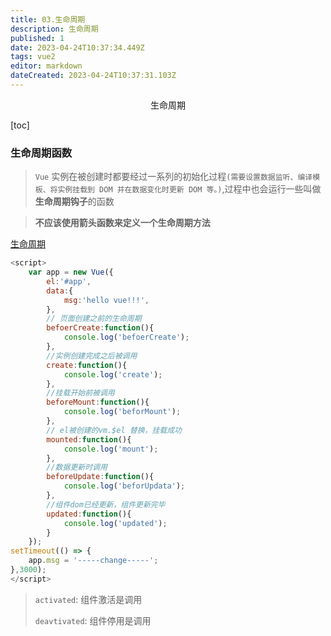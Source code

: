```yaml
---
title: 03.生命周期
description: 生命周期
published: 1
date: 2023-04-24T10:37:34.449Z
tags: vue2
editor: markdown
dateCreated: 2023-04-24T10:37:31.103Z
---
```


<center>生命周期</center>

[toc]



### 生命周期函数

>  `Vue` 实例在被创建时都要经过一系列的初始化过程`(需要设置数据监听、编译模板、将实例挂载到 DOM 并在数据变化时更新 DOM 等。)`,过程中也会运行一些叫做**生命周期钩子**的函数

>  **不应该使用箭头函数来定义一个生命周期方法**

[生命周期]()

```js
<script>
    var app = new Vue({
        el:'#app',
        data:{
            msg:'hello vue!!!',
        },
        // 页面创建之前的生命周期
        befoerCreate:function(){
            console.log('befoerCreate');
        },
        //实例创建完成之后被调用
        create:function(){
            console.log('create');
        },
        //挂载开始前被调用
        beforeMount:function(){
            console.log('beforMount');
        },
        // el被创建的vm.$el 替换，挂载成功
        mounted:function(){
            console.log('mount');
        },
        //数据更新时调用
        beforeUpdate:function(){
            console.log('beforUpdata');
        },
		//组件dom已经更新，组件更新完毕
        updated:function(){
            console.log('updated');
        }
    });
setTimeout(() => {
    app.msg = '-----change-----';
},3000);
</script>
```

> `activated`: 组件激活是调用
>
> `deavtivated`: 组件停用是调用